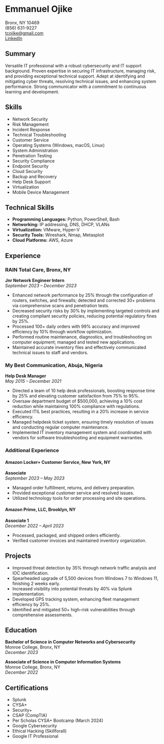 # Emmanuel Ojike
Bronx, NY 10469  
(856) 631-9227  
tcojike@gmail.com  
[LinkedIn](linkedin.com/in/ojike)

## Summary
Versatile IT professional with a robust cybersecurity and IT support background. Proven expertise in securing IT infrastructure, managing risk, and providing exceptional technical support. Adept at identifying and mitigating cyber threats, resolving technical issues, and enhancing system performance. Strong communicator with a commitment to continuous learning and development.

## Skills
- Network Security
- Risk Management
- Incident Response
- Technical Troubleshooting
- Customer Service
- Operating Systems (Windows, macOS, Linux)
- System Administration
- Penetration Testing
- Security Compliance
- Endpoint Security
- Cloud Security
- Backup and Recovery
- Help Desk Support
- Virtualization
- Mobile Device Management

## Technical Skills
- **Programming Languages:** Python, PowerShell, Bash
- **Networking:** IP addressing, DNS, DHCP, VLANs
- **Virtualization:** VMware, Hyper-V
- **Security Tools:** Wireshark, Nmap, Metasploit
- **Cloud Platforms:** AWS, Azure

## Experience
### RAIN Total Care, Bronx, NY
**Jnr Network Engineer Intern**  
*September 2023 – December 2023*  
- Enhanced network performance by 25% through the configuration of routers, switches, and firewalls; detected and corrected 30+ problems via comprehensive scans and penetration tests.
- Decreased security risks by 30% by implementing targeted controls and creating compliant security policies, reducing potential regulatory fines by 25%.
- Processed 100+ daily orders with 99% accuracy and improved efficiency by 10% through workflow optimization.
- Performed routine maintenance, diagnostics, and troubleshooting on computer equipment; managed and tested new applications.
- Maintained accurate inventory files and effectively communicated technical issues to staff and vendors.

### My Best Communication, Abuja, Nigeria
**Help Desk Manager**  
*May 2015 – December 2021*  
- Directed a team of 10 help desk professionals, boosting response time by 25% and elevating customer satisfaction from 75% to 95%.
- Oversaw department budget of $500,000, achieving a 10% cost reduction while maintaining 100% compliance with regulations.
- Executed ITIL best practices, resulting in a 20% increase in service efficiency.
- Managed helpdesk ticket system, ensuring timely resolution of issues and conducting regular computer maintenance.
- Implemented IT inventory management system and coordinated with vendors for software troubleshooting and equipment warranties.

### Additional Experience
#### Amazon Locker+ Customer Service, New York, NY
**Associate**  
*September 2023 – May 2023*  
- Managed order fulfillment, returns, and delivery preparation.
- Provided exceptional customer service and resolved issues.
- Utilized technology tools for order processing and site operations.

#### Amazon Prime, LLC, Brooklyn, NY
**Associate 1**  
*December 2022 – April 2023*  
- Processed, packaged, and shipped orders efficiently.
- Verified customer invoices and maintained inventory organization.

## Projects
- Improved threat detection by 35% through network traffic analysis and IOC identification.
- Spearheaded upgrade of 5,500 devices from Windows 7 to Windows 11, finishing 2 weeks early.
- Increased visibility into potential threats by 40% via Splunk implementation.
- Developed GPS tracking system, enhancing fleet management efficiency by 25%.
- Identified and mitigated 50+ high-risk vulnerabilities through comprehensive assessments.

## Education
**Bachelor of Science in Computer Networks and Cybersecurity**  
Monroe College, Bronx, NY  
*December 2023*

**Associate of Science in Computer Information Systems**  
Monroe College, Bronx, NY  
*December 2022*

## Certifications
- Splunk
- CYSA+
- Security+
- CSAP (CompTIA)
- Per Scholas CYSA+ Bootcamp (March 2024)
- Google Cybersecurity
- Ethical Hacking (Skillforall)
- Google IT Professional
